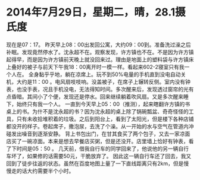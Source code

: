 # 2014年7月29日，星期二，晴，28.1摄氏度
现在是07：17。
昨天早上08：00出发回公寓，大约09：00到。准备洗过澡之后补眠。发现竟然停水了。沈永超不在。观察发现，许方镇也不在。不是因为许方镇起得早，而是因为许方镇前天晚上就没回来过。理由是地面上的塑料袋与许方镇床上叠好的被子与前天下午我18：00离开时一模一样。看起来602-2寝室只有我一个人在。
全身黏乎乎地，躺在凉席上。玩不到50%电量的手机直到没电自动关机，大约是11：00 。电风扇吱吱响。没盖被子，在席子上辗转反侧。室内没有钟表，也没手表，况且手机没电，无法得知时间。多次醒来后，发现透过窗帘的光有点昏暗。其间小了个便，发现还是停水。回来继续躺着吹风扇。又是多次醒来睡下，始终只有我一个人。
一直到今天早上05：00（推测），起来瞎翻许方镇的书桌上的书。为什不是沈永超的书？因为沈永超的桌上除了锅碗瓢盆、奇奇怪怪的工具，只有未收拾堆积着的垃圾。之后到阳台上，看到了太阳光，但是楼下各种店铺都没开的样子。卷起席子，撒泡尿，去洗了个澡。从一开始的水与空气在管道内冲碰发出噪音到逐渐安静。
背上书包出门，在甘其食买了两个包子，又去一家凉面店买了一碗凉面。本来是想去早餐店买粥，但是还没开。店里墙上恰好有钟表，看了下时间是05：50 。
几天前，借我自行车的同学回来了，他说他的另一辆自行车坏了，如果修的话需要50元，干脆放弃了。 因此这一辆自行车还了回去，我又回到了徒步往返的状态。虽然在百度地图上量了一下直线距离只有2km，但是慢慢走的话大约需要半个小时。
